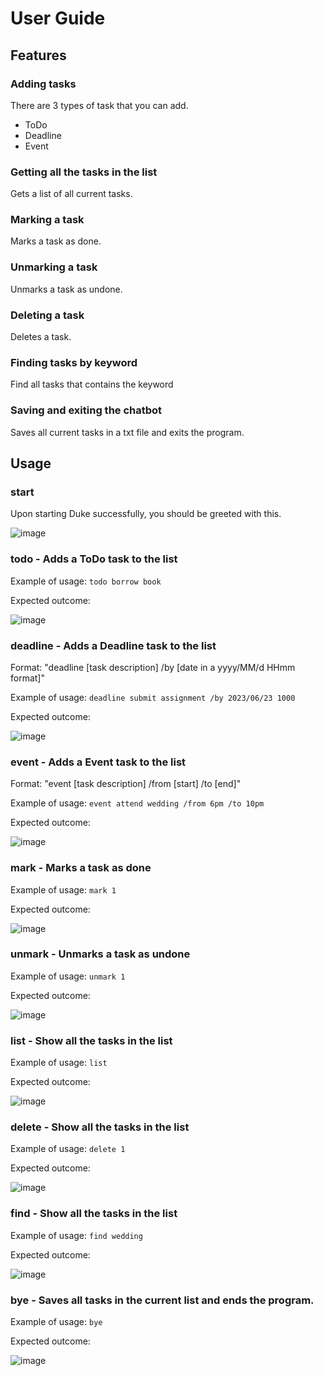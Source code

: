 # User Guide

## Features 

### Adding tasks

There are 3 types of task that you can add.

* ToDo 
* Deadline 
* Event 

### Getting all the tasks in the list

Gets a list of all current tasks.

### Marking a task

Marks a task as done.

### Unmarking a task

Unmarks a task as undone.

### Deleting a task

Deletes a task.

### Finding tasks by keyword

Find all tasks that contains the keyword

### Saving and exiting the chatbot

Saves all current tasks in a txt file and exits the program.

## Usage

### start

Upon starting Duke successfully, you should be greeted with this.

![image](https://user-images.githubusercontent.com/77615600/218537989-ae63938b-41d6-4fa9-b342-a74346aea5c2.png)


### todo - Adds a ToDo task to the list

Example of usage: 
`todo borrow book`

Expected outcome:

![image](https://user-images.githubusercontent.com/77615600/218534220-3ef76d5c-5758-427e-bccd-730d35975b7b.png)

### deadline - Adds a Deadline task to the list
Format: "deadline [task description] /by [date in a yyyy/MM/d HHmm format]"

Example of usage: 
`deadline submit assignment /by 2023/06/23 1000`

Expected outcome:

![image](https://user-images.githubusercontent.com/77615600/218534900-a8383ae7-e9c7-4b66-91fb-597f0f7c6d20.png)

### event - Adds a Event task to the list
Format: "event [task description] /from [start] /to [end]"

Example of usage: 
`event attend wedding /from 6pm /to 10pm`

Expected outcome:

![image](https://user-images.githubusercontent.com/77615600/218535153-26ba2011-c5d9-4a8b-8ec7-5214fa583ba2.png)

### mark - Marks a task as done

Example of usage: 
`mark 1`

Expected outcome:

![image](https://user-images.githubusercontent.com/77615600/218535370-f2ca1355-b670-4aa0-bc10-c9ad38c5f9d6.png)

### unmark - Unmarks a task as undone

Example of usage: 
`unmark 1`

Expected outcome:

![image](https://user-images.githubusercontent.com/77615600/218535468-c5cc1350-8f8c-470c-a935-5c09048ebb5a.png)

### list - Show all the tasks in the list

Example of usage: 
`list`

Expected outcome:

![image](https://user-images.githubusercontent.com/77615600/218535595-8ac1f2c5-b8ec-495c-98cb-ccaf524de6cb.png)

### delete - Show all the tasks in the list

Example of usage: 
`delete 1`

Expected outcome:

![image](https://user-images.githubusercontent.com/77615600/218535906-83da2d54-88e2-4570-8d7f-345dcb2c0523.png)


### find - Show all the tasks in the list

Example of usage: 
`find wedding`

Expected outcome:

![image](https://user-images.githubusercontent.com/77615600/218535965-d2b453b0-5cf9-48c4-bfe4-0eb4687c7cea.png)


### bye - Saves all tasks in the current list and ends the program.

Example of usage: 
`bye`

Expected outcome:

![image](https://user-images.githubusercontent.com/77615600/218536117-e343ceaf-6c81-45cc-9b01-5ab8fc73e964.png)
